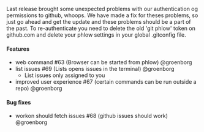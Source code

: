 Last release brought some unexpected problems with our authentication og permissions to github, whoops.
We have made a fix for theses problems, so just go ahead and get the update and these problems should be a part of the past.
To re-authenticate you need to delete the old 'git phlow' token on github.com and delete your phlow settings in your global .gitconfig file.


#### Features
- web command #63 (Browser can be started from phlow) @groenborg
- list issues #69 (Lists opens issues in the terminal) @groenborg
    - List issues only assigned to you
- improved user experience #67 (certain commands can be run outside a repo) @groenborg

#### Bug fixes
- workon should fetch issues #68 (github issues should work) @groenborg